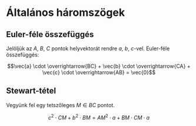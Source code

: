# Általános háromszögek

## Euler-féle összefüggés

Jelöljük az $A$, $B$, $C$ pontok helyvektorát rendre $a$, $b$, $c$-vel. Euler-féle összefüggés:

$$\vec{a} \cdot \overrightarrow{BC} + \vec{b} \cdot \overrightarrow{CA} + \vec{c} \cdot \overrightarrow{AB} = \vec{0}$$

## Stewart-tétel

Vegyünk fel egy tetszőleges $M \in BC$ pontot.

$$c^2 \cdot CM + b^2 \cdot BM = AM^2 \cdot a + BM \cdot CM \cdot a$$
